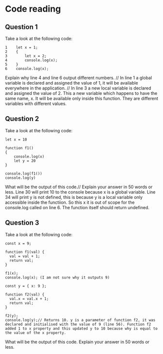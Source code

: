 # Code reading

## Question 1

Take a look at the following code:

```
1    let x = 1;
2    {
3        let x = 2;
4        console.log(x);
5    }
6    console.log(x);
```

Explain why line 4 and line 6 output different numbers.
// In line 1 a global variable is declared and assigned the value of 1, it will be available everywhere in the application.
// In line 3 a new local variable is declared and assigned the value of 2. This a new variable which happens to have the same name, x. It will be available only inside this function. They are different variables with different values.

## Question 2

Take a look at the following code:

```
let x = 10

function f1()
{
    console.log(x)
    let y = 20
}

console.log(f1())
console.log(y)
```

What will be the output of this code.// Explain your answer in 50 words or less.
Line 30 will print 10 to the console because x is a global variable.
Line 34 will print y is not defined, this is because y is a local variable only accessible inside the functiion. So this x it is out of scope for the console.log called on line 6. The function itself should return undefined.

## Question 3

Take a look at the following code:

```
const x = 9;

function f1(val) {
  val = val + 1;
  return val;
}

f1(x);
console.log(x); (I am not sure why it outputs 9)

const y = { x: 9 };

function f2(val) {
  val.x = val.x + 1;
  return val;
}

f2(y);
console.log(y);// Returns 10. y is a parameter of function f2, it was declared and initialised with the value of 9 (line 56). Function f2 added 1 to x property and this updated y to 10 because why is equal to the value of the x property.
```

What will be the output of this code. Explain your answer in 50 words or less.
